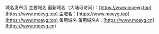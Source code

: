 域名发布页
主要域名
最新域名（大陆可访问）：[https://www.moeyg.top](https://www.moeyg.top)
主域名：[https://www.moeyg.top](https://www.moeyg.top)
备用域名
备用域名A：[https://www.moeyg.cn](https://www.moeyg.cn)
